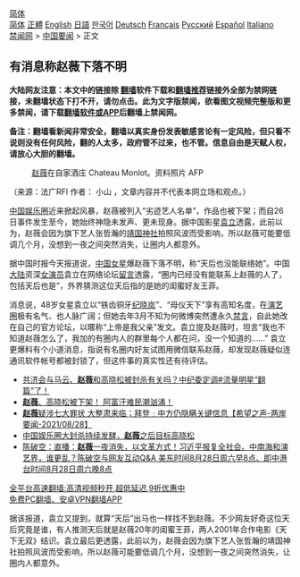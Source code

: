  <!-- 面包屑导航 --> <div class="breadcrumb"><!-- GTranslate: https://gtranslate.io/ -->  <div class="switcher notranslate">  <div class="selected">  <a href="#" onclick="return false;"> 简体</a>  </div>  <div class="option">  <a href="https://www.bannedbook.org" onclick="doGTranslate('zh-CN|zh-CN');jQuery('div.switcher div.selected a').html(jQuery(this).html());return false;" title="简体中文" class="nturl selected"> 简体</a>  <a href="https://www.bannedbook.org/zh-tw/" onclick="doGTranslate('zh-CN|zh-TW');jQuery('div.switcher div.selected a').html(jQuery(this).html());return false;" title="繁體中文" class="nturl"> 正體</a>  <a href="https://www.bannedbook.org/en/" onclick="doGTranslate('zh-CN|en');jQuery('div.switcher div.selected a').html(jQuery(this).html());return false;" title="English" class="nturl"> English</a>  <a href="https://www.bannedbook.org/ja/" onclick="doGTranslate('zh-CN|ja');jQuery('div.switcher div.selected a').html(jQuery(this).html());return false;" title="日本語" class="nturl"> 日語</a>  <a href="https://www.bannedbook.org/ko/" onclick="doGTranslate('zh-CN|ko');jQuery('div.switcher div.selected a').html(jQuery(this).html());return false;" title="한국어" class="nturl"> 한국어</a>  <a href="https://www.bannedbook.org/de/" onclick="doGTranslate('zh-CN|de');jQuery('div.switcher div.selected a').html(jQuery(this).html());return false;" title="Deutsch" class="nturl"> Deutsch</a>  <a href="https://www.bannedbook.org/fr/" onclick="doGTranslate('zh-CN|fr');jQuery('div.switcher div.selected a').html(jQuery(this).html());return false;" title="Français" class="nturl"> Français</a>  <a href="https://www.bannedbook.org/ru/" onclick="doGTranslate('zh-CN|ru');jQuery('div.switcher div.selected a').html(jQuery(this).html());return false;" title="Русский" class="nturl"> Русский</a>  <a href="https://www.bannedbook.org/es/" onclick="doGTranslate('zh-CN|es');jQuery('div.switcher div.selected a').html(jQuery(this).html());return false;" title="Español" class="nturl"> Español</a>  <a href="https://www.bannedbook.org/it/" onclick="doGTranslate('zh-CN|it');jQuery('div.switcher div.selected a').html(jQuery(this).html());return false;" title="Italiano" class="nturl"> Italiano</a>  </div>  </div>      <div class='breadcrumb-sub'><!-- Breadcrumb NavXT 6.3.0 --> <a href="https://www.bannedbook.org/" class="home">禁闻网</a> &gt; <a href="https://www.bannedbook.org/bnews/headline/" class="category">中国要闻</a> &gt; 正文</div></div><h2>有消息称赵薇下落不明</h2> <p class="notice"><b>大陆网友注意：本文中的链接除 <a href="https://github.com/bannedbook/fanqiang" >翻墙</a>软件下载和<a href="https://github.com/killgcd/justmysocks/blob/master/README.md">翻墙推荐</a>链接外全部为禁网链接，未翻墙状态下打不开，请勿点击。此为文字版禁闻，欲看图文视频完整版和更多禁闻，请下载<a href="https://github.com/bannedbook/fanqiang">翻墙软件或APP</a>后翻墙上禁闻网。</p><p>备注：翻墙看新闻非常安全，翻墙以真实身份发表敏感言论有一定风险，但只看不说则没有任何风险，翻的人太多，政府管不过来，也不管。信息自由是天赋人权，请放心大胆的翻墙。</b></p>  <div class="entry"> <figure>                <figcaption>                <a href="https://www.bannedbook.org/bnews/tag/%e8%b5%b5%e8%96%87/" class="st_tag internal_tag" rel="tag" title="标签 赵薇 下的日志">赵薇</a>在自家酒庄 Chateau Monlot。资料照片                AFP            </figcaption></figure> <p>（来源：法广RFI                                      作者：                                                                                                     小山                                                                                            ，文章内容并不代表本网立场和观点。）</p> <p >                    <span class='wp_keywordlink_affiliate'><a href="https://www.bannedbook.org/" title="中国" target="_blank">中国</a></span><a href="https://www.bannedbook.org/bnews/tag/%e5%a8%b1%e4%b9%90%e5%9c%88/" class="st_tag internal_tag" rel="tag" title="标签 娱乐圈 下的日志">娱乐圈</a>近来掀起风暴，赵薇被列入“劣迹艺人名单”，作品也被下架；而自26日事件发生至今，她始终神隐未发声、更未现身。据中国影星<a href="https://www.bannedbook.org/bnews/tag/%e8%a2%81%e7%ab%8b/" class="st_tag internal_tag" rel="tag" title="标签 袁立 下的日志">袁立</a>透露，此前以为，赵薇会因为旗下艺人张哲瀚的<a href="https://www.bannedbook.org/bnews/tag/%e9%9d%96%e5%9b%bd%e7%a5%9e%e7%a4%be/" class="st_tag internal_tag" rel="tag" title="标签 靖国神社 下的日志">靖国神社</a>拍照风波而受影响，所以赵薇可能要低调几个月，没想到一夜之间突然消失，让圈内人都意外。                </p>  <p>据中国时报今天报道说，<a href="https://www.bannedbook.org/bnews/tag/%e4%b8%ad%e5%9b%bd%e5%a5%b3%e6%98%9f/" class="st_tag internal_tag" rel="tag" title="标签 中国女星 下的日志">中国女星</a>爆赵薇下落不明，称“天后也没能联络她”。中国<span class='wp_keywordlink_affiliate'><a href="https://www.bannedbook.org/" title="大陆" target="_blank">大陆</a></span>资深<a href="https://www.bannedbook.org/bnews/tag/%E5%A5%B3%E6%BC%94%E5%91%98/" class="st_tag internal_tag" rel="tag" title="标签 女演员 下的日志">女演员</a>袁立在网络论坛<span class='wp_keywordlink'><a href="https://www.bannedbook.org/bnews/tougao/" title="留言" target="_blank">留言</a></span>透露，“圈内已经没有能联系上赵薇的人了，包括天后也是”，外界猜测这位天后指的是她的闺蜜好友王菲。</p> <p>消息说，48岁女星袁立以“铁齿铜牙<a href="https://www.bannedbook.org/bnews/tag/%e7%ba%aa%e6%99%93%e5%b2%9a/" class="st_tag internal_tag" rel="tag" title="标签 纪晓岚 下的日志">纪晓岚</a>”、“母仪天下”享有高知名度，在<a href="https://www.bannedbook.org/bnews/tag/%e6%bc%94%e8%89%ba%e5%9c%88/" class="st_tag internal_tag" rel="tag" title="标签 演艺圈 下的日志">演艺圈</a>极有名气、也人脉广阔；但她去年3月不知为何微博突然遭永久<span class='wp_keywordlink_affiliate'><a href="https://www.bannedbook.org/bnews/bblog/" title="禁言博客" target="_blank">禁言</a></span>，自此她改在自己的官方论坛，以暱称“上帝是我父亲”发文。袁立提及赵薇时，坦言“我也不知道赵薇怎么了，我加的有圈内人的群里每个人都在问，没一个知道的……” 袁立更爆料有个小道消息，指说有名圈内好友试图用微信联系赵薇，却发现赵薇疑似连通讯软件帐号都被封锁了，但这件事的真实性还有待评估。</p>  <ul class='op-related-articles' title='相关阅读'> <li><a href='https://www.bannedbook.org/bnews/bannedvideo/20210828/1615090.html' target='_blank'>共济会与马云、<b>赵薇</b>和高晓松被封杀有关吗？中纪委定调#流量明星“翻篇”了！</a></li> <li><a href='https://www.bannedbook.org/bnews/bannedvideo/20210828/1615053.html' target='_blank'><b>赵薇</b>、高晓松被下架！        阿富汗难民潮汹涌！</a></li> <li><a href='https://www.bannedbook.org/bnews/comments/20210828/1615030.html' target='_blank'><b>赵薇</b>疑涉七大罪状 大整肃来临；拜登﹕中方仍隐瞒关键信息【希望之声-两岸要闻-2021/08/28】</a></li> <li><a href='https://www.bannedbook.org/bnews/comments/20210828/1615021.html' target='_blank'>中国娱乐圈大封杀持续发酵，<b>赵薇</b>之后目标高晓松</a></li> <li><a href='https://www.bannedbook.org/bnews/bannedvideo/20210828/1615018.html' target='_blank'>陈破空：直播：<b>赵薇</b>一夜消失，以文革方式！习近平报复全社会。中南海和演艺界，谁更乱？陈破空与网友互动Q&A 美东时间8月28日周六早8点、即中港台时间8月28日周六晚8点</a></li> </ul> <p class="texttj"> <a href="https://github.com/bannedbook/fanqiang/wiki/V2ray%E6%9C%BA%E5%9C%BA" target="_blank">全平台高速翻墙:高清视频秒开,超低延迟,9折优惠中</a><br/> <a href="https://github.com/bannedbook/fanqiang/wiki/%E7%A6%81%E9%97%BB%E7%BD%91%E5%AE%89%E5%8D%93%E7%BF%BB%E5%A2%99%E6%96%B0%E9%97%BBAPP" target="_blank">免费PC翻墙、安卓VPN翻墙APP</a></p><p>据该报道，袁立又提到，就算“天后”出马也一样找不到赵薇。不少网友好奇这位天后究竟是谁，有人推测天后就是赵薇20年的闺蜜王菲，两人2001年合作电影《天下无双》结识。袁立最后更透露，此前以为，赵薇会因为旗下艺人张哲瀚的靖国神社拍照风波而受影响，所以赵薇可能要低调几个月，没想到一夜之间突然消失，让圈内人都意外。</p> <a name='sharetosocial'></a>  <div style="margin-bottom:5px;padding-bottom:5px;clear:both"> <div id="archive-pix-1" class="banner-ads"> <!-- AuctionX Display platform tag START --> <div id="26318x728x90x621x_ADSLOT2" clicktrack="%%CLICK_URL_ESC%%"></div> <!-- AuctionX Display platform tag END --> </div> <div id="archive-pix-2" class="banner-ads"> <!-- AuctionX Display platform tag START --> <div id="26315x300x250x621x_ADSLOT2" clicktrack="%%CLICK_URL_ESC%%"></div> <!-- AuctionX Display platform tag END --> </div> </div>  <div id="archive-pix-1" class="banner-ads"> <!-- AuctionX Display platform tag START --> <div id="26318x728x90x621x_ADSLOT3" clicktrack="%%CLICK_URL_ESC%%"></div> <!-- AuctionX Display platform tag END --> </div> </div><!--END ENTRY--> 